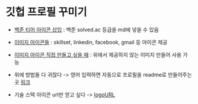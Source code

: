 # 깃헙 프로필 꾸미기     

- [백준 티어 아이콘 삽입](https://github.com/mazassumnida/mazassumnida#gold--2) : 백준 solved.ac 등급을 md에 넣을 수 있음     

- [이미지 아이콘들](https://github.com/alexandresanlim/Badges4-README.md-Profile) : skillset, linkedin, facebook, gmail 등 아이콘 제공   

- [이미지 아이콘 직접 만들고 싶을 때](https://shields.io/) : 위에서 제공하지 않는 이미지 만들어 사용 가능    

- 위에 방법들 다 귀찮다 -> 영어 입력하면 자동으로 프로필을 readme로 만들어주는 곳 [링크](https://rahuldkjain.github.io/gh-profile-readme-generator/)     

- 기술 스택 아이콘 url만 얻고 싶다 -> [logoURL](https://www.vectorlogo.zone/logos/#abc)
